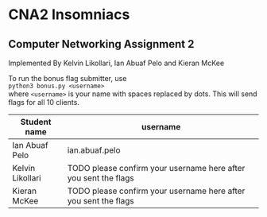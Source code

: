 # CNA2 Insomniacs
## Computer Networking Assignment 2
Implemented By Kelvin Likollari, Ian Abuaf Pelo and Kieran McKee

To run the bonus flag submitter, use  
`python3 bonus.py <username>`  
where `<username>` is your name with spaces replaced by dots. This will send flags for all 10 clients.

| Student name     | username                                                        |
|------------------|-----------------------------------------------------------------|
| Ian Abuaf Pelo   | ian.abuaf.pelo                                                  |
| Kelvin Likollari | TODO please confirm your username here after you sent the flags |
| Kieran McKee     | TODO please confirm your username here after you sent the flags |